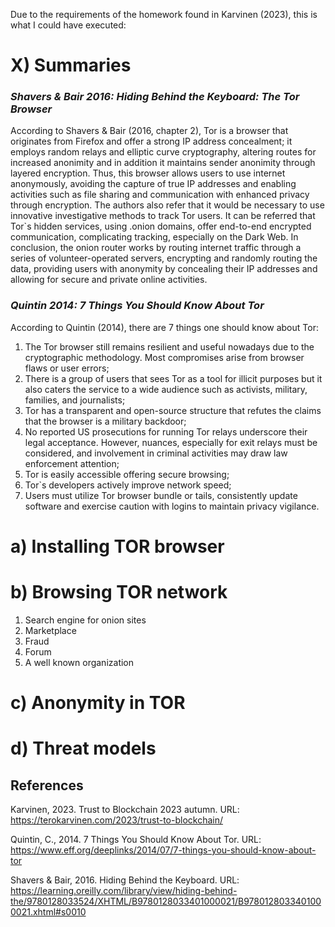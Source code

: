Due to the requirements of the homework found in Karvinen (2023), this is what I could have executed: 

# X) Summaries
### *Shavers & Bair 2016: Hiding Behind the Keyboard: The Tor Browser*

According to Shavers & Bair (2016, chapter 2), Tor is a browser that originates from Firefox and offer a strong IP address concealment; it employs random relays and elliptic curve cryptography, altering routes for increased anonimity and in addition it maintains sender anonimity through layered encryption. Thus, this browser allows users to use internet anonymously, avoiding the capture of true IP addresses and enabling activities such as file sharing and communication with enhanced privacy through encryption. The authors also refer that it would be necessary to use innovative investigative methods to track Tor users. It can be referred that Tor`s hidden services, using .onion domains, offer end-to-end encrypted communication, complicating tracking, especially on the Dark Web. In conclusion, the onion router works by routing internet traffic through a series of volunteer-operated servers, encrypting and randomly routing the data, providing users with anonymity by concealing their IP addresses and allowing for secure and private online activities. 

### *Quintin 2014: 7 Things You Should Know About Tor*

According to Quintin (2014), there are 7 things one should know about Tor:
1. The Tor browser still remains resilient and useful nowadays due to the cryptographic methodology. Most compromises arise from browser flaws or user errors;
2. There is a group of users that sees Tor as a tool for illicit purposes but it also caters the service to a wide audience such as activists, military, families, and journalists;
3. Tor has a transparent and open-source structure that refutes the claims that the browser is a military backdoor;
4. No reported US prosecutions for running Tor relays underscore their legal acceptance. However, nuances, especially for exit relays must be considered, and involvement in criminal activities may draw law enforcement attention;
5. Tor is easily accessible offering secure browsing;
6. Tor`s developers actively improve network speed;
7. Users must utilize Tor browser bundle or tails, consistently update software and exercise caution with logins to maintain privacy vigilance. 

# a) Installing TOR browser



# b) Browsing TOR network
1. Search engine for onion sites
2. Marketplace
3. Fraud
4. Forum
5. A well known organization 


# c) Anonymity in TOR



# d) Threat models



## References

Karvinen, 2023. Trust to Blockchain 2023 autumn. URL: https://terokarvinen.com/2023/trust-to-blockchain/

Quintin, C., 2014. 7 Things You Should Know About Tor. URL: https://www.eff.org/deeplinks/2014/07/7-things-you-should-know-about-tor

Shavers & Bair, 2016. Hiding Behind the Keyboard. URL: https://learning.oreilly.com/library/view/hiding-behind-the/9780128033524/XHTML/B9780128033401000021/B9780128033401000021.xhtml#s0010


